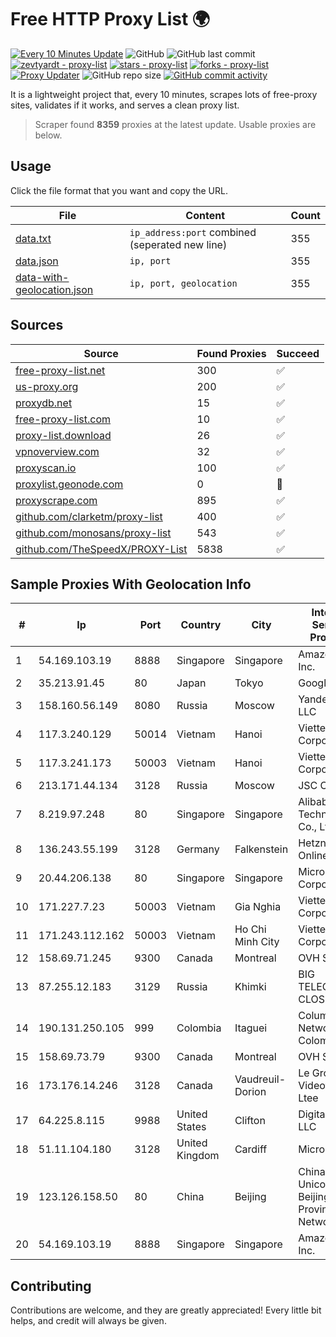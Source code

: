 
# Free HTTP Proxy List 🌍

[![Every 10 Minutes Update](https://github.com/mertguvencli/http-proxy-list/actions/workflows/main.yml/badge.svg?branch=main)](https://github.com/mertguvencli/http-proxy-list/actions/workflows/main.yml)
![GitHub](https://img.shields.io/github/license/mertguvencli/http-proxy-list)
![GitHub last commit](https://img.shields.io/github/last-commit/mertguvencli/http-proxy-list)
[![zevtyardt - proxy-list](https://img.shields.io/static/v1?label=zevtyardt&message=proxy-list&color=blue&logo=github)](https://github.com/zevtyardt/proxy-list "Go to GitHub repo")
[![stars - proxy-list](https://img.shields.io/github/stars/zevtyardt/proxy-list?style=social)](https://github.com/zevtyardt/proxy-list)
[![forks - proxy-list](https://img.shields.io/github/forks/zevtyardt/proxy-list?style=social)](https://github.com/zevtyardt/proxy-list)
[![Proxy Updater](https://github.com/zevtyardt/proxy-list/workflows/Proxy%20Updater/badge.svg)](https://github.com/zevtyardt/proxy-list/actions?query=workflow:"Proxy+Updater")
![GitHub repo size](https://img.shields.io/github/repo-size/zevtyardt/proxy-list)
[![GitHub commit activity](https://img.shields.io/github/commit-activity/m/zevtyardt/proxy-list?logo=commits)](https://github.com/zevtyardt/proxy-list/commits/main)

It is a lightweight project that, every 10 minutes, scrapes lots of free-proxy sites, validates if it works, and serves a clean proxy list.

> Scraper found **8359** proxies at the latest update. Usable proxies are below.

## Usage

Click the file format that you want and copy the URL.

|File|Content|Count|
|----|-------|-----|
|[data.txt](https://raw.githubusercontent.com/mertguvencli/http-proxy-list/main/proxy-list/data.txt)|`ip_address:port` combined (seperated new line)|355|
|[data.json](https://raw.githubusercontent.com/mertguvencli/http-proxy-list/main/proxy-list/data.json)|`ip, port`|355|
|[data-with-geolocation.json](https://raw.githubusercontent.com/mertguvencli/http-proxy-list/main/proxy-list/data-with-geolocation.json)|`ip, port, geolocation`|355|

## Sources

|Source|Found Proxies|Succeed|
|------|-------------|-------|
|[free-proxy-list.net](https://free-proxy-list.net)|300|✅|
|[us-proxy.org](https://www.us-proxy.org)|200|✅|
|[proxydb.net](http://proxydb.net)|15|✅|
|[free-proxy-list.com](https://free-proxy-list.com/?page=&port=&type%5B%5D=http&type%5B%5D=https&up_time=0&search=Search)|10|✅|
|[proxy-list.download](https://www.proxy-list.download/HTTP)|26|✅|
|[vpnoverview.com](https://vpnoverview.com/privacy/anonymous-browsing/free-proxy-servers)|32|✅|
|[proxyscan.io](https://www.proxyscan.io)|100|✅|
|[proxylist.geonode.com](https://proxylist.geonode.com/api/proxy-list?limit=300&page=1&sort_by=lastChecked&sort_type=desc&protocols=http,https)|0|🚫|
|[proxyscrape.com](https://api.proxyscrape.com/v2/?request=displayproxies&protocol=http&timeout=10000&country=all&ssl=all&anonymity=all)|895|✅|
|[github.com/clarketm/proxy-list](https://raw.githubusercontent.com/clarketm/proxy-list/master/proxy-list-raw.txt)|400|✅|
|[github.com/monosans/proxy-list](https://raw.githubusercontent.com/monosans/proxy-list/main/proxies/http.txt)|543|✅|
|[github.com/TheSpeedX/PROXY-List](https://raw.githubusercontent.com/TheSpeedX/PROXY-List/master/http.txt)|5838|✅|


## Sample Proxies With Geolocation Info

|#|Ip|Port|Country|City|Internet Service Provider|
|-|--|----|-------|----|-------------------------|
|1|54.169.103.19|8888|Singapore|Singapore|Amazon.com, Inc.|
|2|35.213.91.45|80|Japan|Tokyo|Google LLC|
|3|158.160.56.149|8080|Russia|Moscow|Yandex.Cloud LLC|
|4|117.3.240.129|50014|Vietnam|Hanoi|Viettel Corporation|
|5|117.3.241.173|50003|Vietnam|Hanoi|Viettel Corporation|
|6|213.171.44.134|3128|Russia|Moscow|JSC Comcor|
|7|8.219.97.248|80|Singapore|Singapore|Alibaba (US) Technology Co., Ltd.|
|8|136.243.55.199|3128|Germany|Falkenstein|Hetzner Online GmbH|
|9|20.44.206.138|80|Singapore|Singapore|Microsoft Corporation|
|10|171.227.7.23|50003|Vietnam|Gia Nghia|Viettel Corporation|
|11|171.243.112.162|50003|Vietnam|Ho Chi Minh City|Viettel Corporation|
|12|158.69.71.245|9300|Canada|Montreal|OVH SAS|
|13|87.255.12.183|3129|Russia|Khimki|BIG TELECOM CLOSED JSC|
|14|190.131.250.105|999|Colombia|Itaguei|Columbus Networks Colombia|
|15|158.69.73.79|9300|Canada|Montreal|OVH SAS|
|16|173.176.14.246|3128|Canada|Vaudreuil-Dorion|Le Groupe Videotron Ltee|
|17|64.225.8.115|9988|United States|Clifton|DigitalOcean, LLC|
|18|51.11.104.180|3128|United Kingdom|Cardiff|Microsoft|
|19|123.126.158.50|80|China|Beijing|China Unicom Beijing Province Network|
|20|54.169.103.19|8888|Singapore|Singapore|Amazon.com, Inc.|



## Contributing

Contributions are welcome, and they are greatly appreciated! Every
little bit helps, and credit will always be given.

